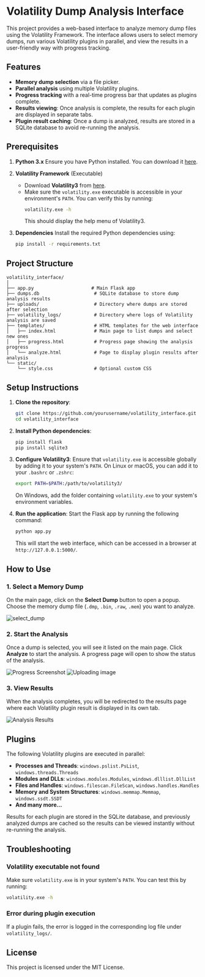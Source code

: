 
# Volatility Dump Analysis Interface

This project provides a web-based interface to analyze memory dump files using the Volatility Framework. The interface allows users to select memory dumps, run various Volatility plugins in parallel, and view the results in a user-friendly way with progress tracking.

## Features
- **Memory dump selection** via a file picker.
- **Parallel analysis** using multiple Volatility plugins.
- **Progress tracking** with a real-time progress bar that updates as plugins complete.
- **Results viewing**: Once analysis is complete, the results for each plugin are displayed in separate tabs.
- **Plugin result caching**: Once a dump is analyzed, results are stored in a SQLite database to avoid re-running the analysis.

## Prerequisites
1. **Python 3.x**
   Ensure you have Python installed. You can download it [here](https://www.python.org/downloads/).
2. **Volatility Framework** (Executable)
   - Download **Volatility3** from [here](https://github.com/volatilityfoundation/volatility3).
   - Make sure the `volatility.exe` executable is accessible in your environment's `PATH`. You can verify this by running:
     ```bash
     volatility.exe -h
     ```
     This should display the help menu of Volatility3.

3. **Dependencies**
   Install the required Python dependencies using:
   ```bash
   pip install -r requirements.txt
   ```

## Project Structure

```
volatility_interface/
│
├── app.py                     # Main Flask app
├── dumps.db                    # SQLite database to store dump analysis results
├── uploads/                    # Directory where dumps are stored after selection
├── volatility_logs/            # Directory where logs of Volatility analysis are saved
├── templates/                  # HTML templates for the web interface
│   ├── index.html              # Main page to list dumps and select new ones
│   ├── progress.html           # Progress page showing the analysis progress
│   └── analyze.html            # Page to display plugin results after analysis
└── static/
    └── style.css               # Optional custom CSS
```

## Setup Instructions

1. **Clone the repository**:
   ```bash
   git clone https://github.com/yourusername/volatility_interface.git
   cd volatility_interface
   ```

2. **Install Python dependencies**:
   ```bash
   pip install flask
   pip install sqlite3
   ```

3. **Configure Volatility3**:
   Ensure that `volatility.exe` is accessible globally by adding it to your system's `PATH`. On Linux or macOS, you can add it to your `.bashrc` or `.zshrc`:
   ```bash
   export PATH=$PATH:/path/to/volatility3/
   ```
   On Windows, add the folder containing `volatility.exe` to your system's environment variables.

4. **Run the application**:
   Start the Flask app by running the following command:
   ```bash
   python app.py
   ```
   This will start the web interface, which can be accessed in a browser at `http://127.0.0.1:5000/`.

## How to Use

### 1. Select a Memory Dump
On the main page, click on the **Select Dump** button to open a popup. Choose the memory dump file (`.dmp`, `.bin`, `.raw`, `.mem`) you want to analyze.

![select_dump](https://github.com/user-attachments/assets/856af797-8868-4f93-8ea2-9d721bc1d781)


### 2. Start the Analysis
Once a dump is selected, you will see it listed on the main page. Click **Analyze** to start the analysis. A progress page will open to show the status of the analysis.

![Progress Screenshot](https://github.com/user-attachments/assets/0527944f-d99c-4217-8f9b-cf4ef5b1b181)
![Uploading image](https://github.com/user-attachments/assets/506781b7-72b9-4e2b-9744-525307fd96cf)

### 3. View Results
When the analysis completes, you will be redirected to the results page where each Volatility plugin result is displayed in its own tab.

![Analysis Results](https://github.com/user-attachments/assets/b3883d3c-60ee-4f34-90e8-df069dd93df4)

## Plugins
The following Volatility plugins are executed in parallel:
- **Processes and Threads**: `windows.pslist.PsList`, `windows.threads.Threads`
- **Modules and DLLs**: `windows.modules.Modules`, `windows.dlllist.DllList`
- **Files and Handles**: `windows.filescan.FileScan`, `windows.handles.Handles`
- **Memory and System Structures**: `windows.memmap.Memmap`, `windows.ssdt.SSDT`
- **And many more...**

Results for each plugin are stored in the SQLite database, and previously analyzed dumps are cached so the results can be viewed instantly without re-running the analysis.

## Troubleshooting

### Volatility executable not found
Make sure `volatility.exe` is in your system's `PATH`. You can test this by running:
```bash
volatility.exe -h
```

### Error during plugin execution
If a plugin fails, the error is logged in the corresponding log file under `volatility_logs/`.

## License
This project is licensed under the MIT License.
